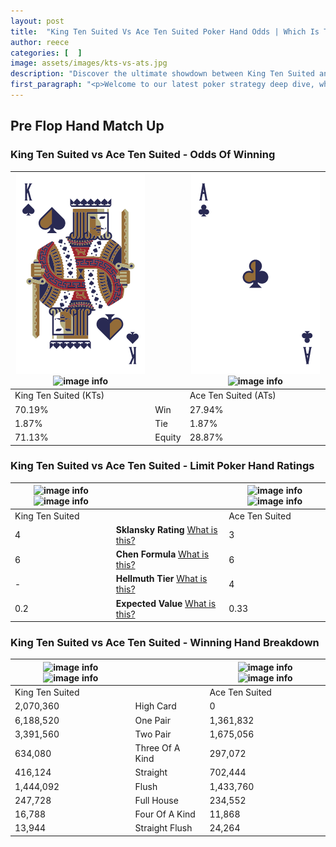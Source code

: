 ```yaml
---
layout: post
title:  "King Ten Suited Vs Ace Ten Suited Poker Hand Odds | Which Is The Better Hand In Poker? A Complete Guide"
author: reece
categories: [  ]
image: assets/images/kts-vs-ats.jpg
description: "Discover the ultimate showdown between King Ten Suited and Ace Ten Suited in poker! Uncover the odds, strategies, and scenarios where one hand triumphs over the other. Get ready to up your poker game with this thrilling analysis."
first_paragraph: "<p>Welcome to our latest poker strategy deep dive, where we're pitting two distinct hands against each other in a high-stakes showdown: King Ten Suited vs Ace Ten Suited.</p><p>In the dynamic world of poker, every decision counts, and knowing which hand holds the upper hand is key to your success at the table.</p><p>In this article, we'll dissect these two hands, explore the scenarios where one dominates the other, and equip you with the knowledge to make strategic choices that can tip the odds in your favor.</p><p>Get ready to unravel the intriguing dynamics of these poker hands and elevate your game to new heights.</p>"
---
```




[comment]: # (sp0)

## Pre Flop Hand Match Up

<div class="table hand-ratings" markdown="1"> 



### King Ten Suited vs Ace Ten Suited - Odds Of Winning


    
| ![image info](assets/images/hand1/k.png) ![image info](assets/images/hand1/ts.png) |  | ![image info](assets/images/hand2/a.png) ![image info](assets/images/hand2/ts.png) |
| -------- | -------- | -------- |
| King Ten Suited (KTs) |  | Ace Ten Suited (ATs) |
| 70.19% | Win | 27.94% |
| 1.87% | Tie | 1.87% |
| 71.13% | Equity | 28.87% |




[comment]: # (sp1)



### King Ten Suited vs Ace Ten Suited - Limit Poker Hand Ratings


    
| ![image info](https://www.riverpairs.com/assets/images/hand1/k.png) ![image info](https://www.riverpairs.com/assets/images/hand1/ts.png) |  | ![image info](https://www.riverpairs.com/assets/images/hand2/a.png) ![image info](https://www.riverpairs.com/assets/images/hand2/ts.png) |
| -------- | -------- | -------- |
| King Ten Suited |  | Ace Ten Suited |
| 4 | **Sklansky Rating** [What is this?](/sklansky-rating-explained) | 3 |
| 6 | **Chen Formula** [What is this?](/chen-formula-explained) | 6 |
| - | **Hellmuth Tier** [What is this?](/Hellmuth-tier-explained) | 4 |
| 0.2 | **Expected Value** [What is this?](/expected-value-explained) | 0.33 |




[comment]: # (sp2)



### King Ten Suited vs Ace Ten Suited - Winning Hand Breakdown


    
| ![image info](https://www.riverpairs.com/assets/images/hand1/k.png) ![image info](https://www.riverpairs.com/assets/images/hand1/ts.png) |  | ![image info](https://www.riverpairs.com/assets/images/hand2/a.png) ![image info](https://www.riverpairs.com/assets/images/hand2/ts.png) |
| -------- | -------- | -------- |
| King Ten Suited |  | Ace Ten Suited |
| 2,070,360 | High Card | 0 |
| 6,188,520 | One Pair | 1,361,832 |
| 3,391,560 | Two Pair | 1,675,056 |
| 634,080 | Three Of A Kind | 297,072 |
| 416,124 | Straight | 702,444 |
| 1,444,092 | Flush | 1,433,760 |
| 247,728 | Full House | 234,552 |
| 16,788 | Four Of A Kind | 11,868 |
| 13,944 | Straight Flush | 24,264 |




[comment]: # (sp3)



</div>

[comment]: # (sp4)



[comment]: # (sp5)

